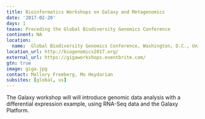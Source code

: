 ```yaml
---
title: Bioinformatics Workshops on Galaxy and Metagenomics
date: '2017-02-20'
days: 1
tease: Preceding the Global Biodiversity Genomics Conference
continent: NA
location:
  name:  Global Biodiversity Genomics Conference, Washington, D.C., United States
location_url: http://biogenomics2017.org/
external_url: https://gigaworkshops.eventbrite.com/
gtn: true
image: giga.jpg
contact: Mallory Freeberg, Mo Heydarian
subsites: [global, us]
---
```

The Galaxy workshop will will introduce genomic data analysis with a differential expression example, using RNA-Seq data and the Galaxy Platform.
